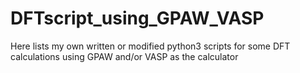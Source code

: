 # DFTscript_using_GPAW_VASP
Here lists my own written or modified python3 scripts for some DFT calculations using GPAW and/or VASP as the calculator
